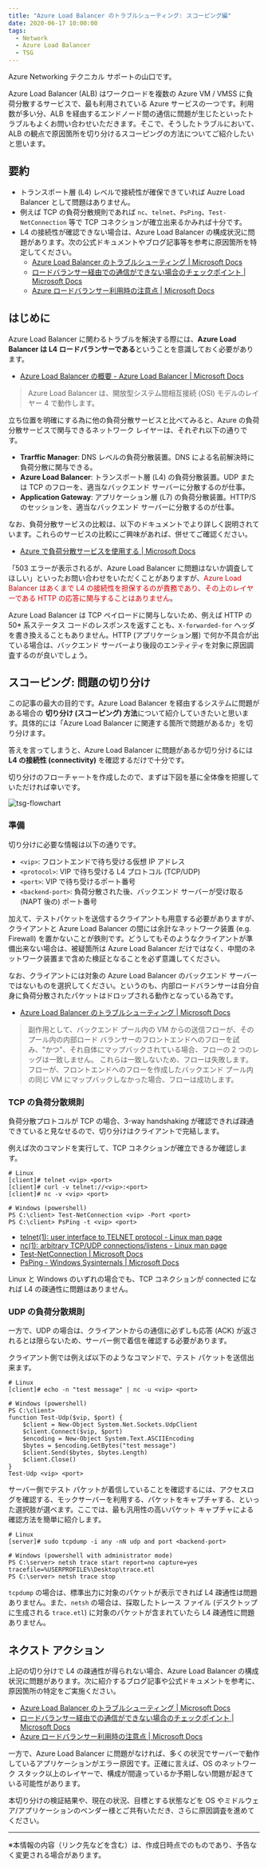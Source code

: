 ```yaml
---
title: "Azure Load Balancer のトラブルシューティング: スコーピング編"
date: 2020-06-17 10:00:00
tags:
  - Network
  - Azure Load Balancer
  - TSG
---
```


Azure Networking テクニカル サポートの山口です。

Azure Load Balancer (ALB) はワークロードを複数の Azure VM / VMSS に負荷分散するサービスで、最も利用されている Azure サービスの一つです。利用数が多い分、ALB を経由するエンドノード間の通信に問題が生じたといったトラブルもよくお問い合わせいただきます。そこで、そうしたトラブルにおいて、ALB の観点で原因箇所を切り分けるスコーピングの方法についてご紹介したいと思います。

<!-- more -->

## 要約

- トランスポート層 (L4) レベルで接続性が確保できていれば Auzre Load Balancer として問題はありません。
- 例えば TCP の負荷分散規則であれば `nc`、`telnet`、`PsPing`、`Test-NetConnection` 等で TCP コネクションが確立出来るかみれば十分です。
- L4 の接続性が確認できない場合は、Azure Load Balancer の構成状況に問題があります。次の公式ドキュメントやブログ記事等を参考に原因箇所を特定してください。
  - [Azure Load Balancer のトラブルシューティング | Microsoft Docs](https://docs.microsoft.com/ja-jp/azure/load-balancer/load-balancer-troubleshoot)
  - [ロードバランサー経由での通信ができない場合のチェックポイント | Microsoft Docs](https://docs.microsoft.com/ja-jp/archive/blogs/jpaztech/loadbalancer-troubleshooting)
  - [Azure ロードバランサー利用時の注意点 | Microsoft Docs](https://docs.microsoft.com/ja-jp/archive/blogs/jpaztech/azurelb-tips)

## はじめに

 Azure Load Balancer に関わるトラブルを解決する際には、**Azure Load Balancer は L4 ロードバランサーである**ということを意識しておく必要があります。

* [Azure Load Balancer の概要 - Azure Load Balancer | Microsoft Docs](https://docs.microsoft.com/ja-jp/azure/load-balancer/load-balancer-overview)
  
> Azure Load Balancer は、開放型システム間相互接続 (OSI) モデルのレイヤー 4 で動作します。 

立ち位置を明確にする為に他の負荷分散サービスと比べてみると、Azure の負荷分散サービスで関与できるネットワーク レイヤーは、それぞれ以下の通りです。

* **Trarffic Manager**: DNS レベルの負荷分散装置。DNS による名前解決時に負荷分散に関与できる。
* **Azure Load Balancer**: トランスポート層 (L4) の負荷分散装置。UDP または TCP のフローを、適当なバックエンド サーバーに分散するのが仕事。
* **Application Gateway**: アプリケーション層 (L7) の負荷分散装置。HTTP/S のセッションを、適当なバックエンド サーバーに分散するのが仕事。

なお、負荷分散サービスの比較は、以下のドキュメントでより詳しく説明されています。これらのサービスの比較にご興味があれば、併せてご確認ください。

* [Azure で負荷分散サービスを使用する | Microsoft Docs](https://docs.microsoft.com/ja-jp/azure/traffic-manager/traffic-manager-load-balancing-azure)

「503 エラーが表示されるが、Azure Load Balancer に問題はないか調査してほしい」といったお問い合わせをいただくことがありますが、<span style="color: #d00000">Azure Load Balancer はあくまで L4 の接続性を担保するのが責務であり、その上のレイヤーである HTTP の応答に関与することはありません</span>。

Azure Load Balancer は TCP ペイロードに関与しないため、例えば HTTP の 50* 系ステータス コードのレスポンスを返すことも、`X-forwarded-for` ヘッダを書き換えることもありません。HTTP (アプリケーション層) で何か不具合が出ている場合は、バックエンド サーバーより後段のエンティティを対象に原因調査するのが良いでしょう。

## スコーピング: 問題の切り分け

この記事の最大の目的です。Azure Load Balancer を経由するシステムに問題がある場合の **切り分け (スコーピング) 方法**について紹介していきたいと思います。具体的には「Azure Load Balancer に関連する箇所で問題があるか」を切り分けます。

答えを言ってしまうと、Azure Load Balancer に問題があるか切り分けるには **L4 の接続性 (connectivity)** を確認するだけで十分です。

切り分けのフローチャートを作成したので、まずは下図を基に全体像を把握していただければ幸いです。

![tsg-flowchart](./tsg-azure-load-balancer-scoping/scoping-flowchart.png)


### 準備

切り分けに必要な情報は以下の通りです。

- `<vip>`: フロントエンドで待ち受ける仮想 IP アドレス
- `<protocol>`: VIP で待ち受ける L4 プロトコル (TCP/UDP)
- `<port>`: VIP で待ち受けるポート番号
- `<backend-port>`: 負荷分散された後、バックエンド サーバーが受け取る (NAPT 後の) ポート番号

加えて、テストパケットを送信するクライアントも用意する必要がありますが、クライアントと Azure Load Balancer の間には余計なネットワーク装置 (e.g. Firewall) を置かないことが鉄則です。どうしてもそのようなクライアントが準備出来ない場合は、被疑箇所は Azure Load Balancer だけではなく、中間のネットワーク装置まで含めた検証となることを必ず意識してください。

なお、クライアントには対象の Azure Load Balancer のバックエンド サーバーではないものを選択してください。というのも、内部ロードバランサーは自分自身に負荷分散されたパケットはドロップされる動作となっている為です。

* [Azure Load Balancer のトラブルシューティング | Microsoft Docs](https://docs.microsoft.com/ja-jp/azure/load-balancer/load-balancer-troubleshoot#cause-4-accessing-the-internal-load-balancer-frontend-from-the-participating-load-balancer-backend-pool-vm)

> 副作用として、バックエンド プール内の VM からの送信フローが、そのプール内の内部ロード バランサーのフロントエンドへのフローを試み、"かつ"、それ自体にマップバックされている場合、フローの 2 つのレッグは一致しません。 これらは一致しないため、フローは失敗します。 フローが、フロントエンドへのフローを作成したバックエンド プール内の同じ VM にマップバックしなかった場合、フローは成功します。

### TCP の負荷分散規則

負荷分散プロトコルが TCP の場合、3-way handshaking が確認できれば疎通できていると見なせるので、切り分けはクライアントで完結します。

例えば次のコマンドを実行して、TCP コネクションが確立できるか確認します。

```
# Linux
[client]# telnet <vip> <port>
[client]# curl -v telnet://<vip>:<port>
[client]# nc -v <vip> <port>

# Windows (powershell)
PS C:\client> Test-NetConnection <vip> -Port <port>
PS C:\client> PsPing -t <vip> <port>
```

- [telnet(1): user interface to TELNET protocol - Linux man page](https://Linux.die.net/man/1/telnet)
- [nc(1): arbitrary TCP/UDP connections/listens - Linux man page](https://Linux.die.net/man/1/nc)
- [Test-NetConnection | Microsoft Docs](https://docs.microsoft.com/en-us/powershell/module/nettcpip/test-netconnection?view=win10-ps)
- [PsPing - Windows Sysinternals | Microsoft Docs](https://docs.microsoft.com/en-us/sysinternals/downloads/psping)

Linux と Windows のいずれの場合でも、TCP コネクションが connected になれば L4 の疎通性に問題はありません。

### UDP の負荷分散規則

一方で、UDP の場合は、クライアントからの通信に必ずしも応答 (ACK) が返されるとは限らないため、サーバー側で着信を確認する必要があります。

クライアント側では例えば以下のようなコマンドで、テスト パケットを送信出来ます。

```
# Linux
[client]# echo -n "test message" | nc -u <vip> <port>

# Windows (powershell)
PS C:\client>
function Test-Udp($vip, $port) {
    $client = New-Object System.Net.Sockets.UdpClient
    $client.Connect($vip, $port)
    $encoding = New-Object System.Text.ASCIIEncoding
    $bytes = $encoding.GetBytes("test message")
    $client.Send($bytes, $bytes.Length)
    $client.Close()
}
Test-Udp <vip> <port>
```

サーバー側でテスト パケットが着信していることを確認するには、アクセスログを確認する、モックサーバーを利用する、パケットをキャプチャする、といった選択肢が選べます。ここでは、最も汎用性の高いパケット キャプチャによる確認方法を簡単に紹介します。

```
# Linux
[server]# sudo tcpdump -i any -nN udp and port <backend-port>

# Windows (powershell with administrator mode)
PS C:\server> netsh trace start report=no capture=yes tracefile=%USERPROFILE%\Desktop\trace.etl
PS C:\server> netsh trace stop
```

`tcpdump` の場合は、標準出力に対象のパケットが表示できれば L4 疎通性は問題ありません。また、`netsh` の場合は、採取したトレース ファイル (デスクトップに生成される `trace.etl`) に対象のパケットが含まれていたら L4 疎通性に問題ありません。

## ネクスト アクション

上記の切り分けで L4 の疎通性が得られない場合、Azure Load Balancer の構成状況に問題があります。次に紹介するブログ記事や公式ドキュメントを参考に、原因箇所の特定をご実施ください。

- [Azure Load Balancer のトラブルシューティング | Microsoft Docs](https://docs.microsoft.com/ja-jp/azure/load-balancer/load-balancer-troubleshoot)
- [ロードバランサー経由での通信ができない場合のチェックポイント | Microsoft Docs](https://docs.microsoft.com/ja-jp/archive/blogs/jpaztech/loadbalancer-troubleshooting)
- [Azure ロードバランサー利用時の注意点 | Microsoft Docs](https://docs.microsoft.com/ja-jp/archive/blogs/jpaztech/azurelb-tips)

一方で、Azure Load Balancer に問題がなければ、多くの状況でサーバーで動作しているアプリケーションがエラー原因です。正確に言えば、OS のネットワーク スタック以上のレイヤーで、構成が間違っているか予期しない問題が起きている可能性があります。

本切り分けの検証結果や、現在の状況、目標とする状態などを OS やミドルウェア/アプリケーションのベンダー様とご共有いただき、さらに原因調査を進めてください。

---

※本情報の内容（リンク先などを含む）は、作成日時点でのものであり、予告なく変更される場合があります。
